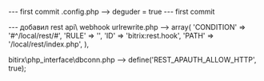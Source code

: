 --- first commit
 .config.php --> deguder = true --- first commit

--- добавил rest api\ webhook
urlrewrite.php --> array(
	'CONDITION' => '#^/local/rest/#',
	'RULE' => '',
	'ID' => 'bitrix:rest.hook',
	'PATH' => '/local/rest/index.php',
 ),

bitirx\php_interface\dbconn.php --> define('REST_APAUTH_ALLOW_HTTP', true);



